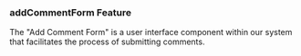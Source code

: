 ### addCommentForm Feature

The "Add Comment Form" is a user interface component within our system that facilitates the process of submitting comments.
